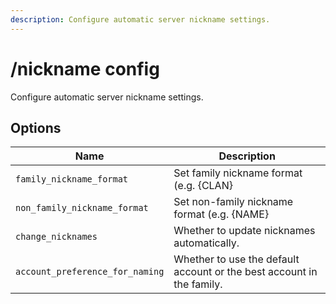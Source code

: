 ```yaml
---
description: Configure automatic server nickname settings.
---
```


# /nickname config

Configure automatic server nickname settings.

## Options

| Name | Description |
|------|-------------|
| `family_nickname_format` | Set family nickname format (e.g. {CLAN} | {ALIAS} | {TH} | {ROLE} | {NAME}) |
| `non_family_nickname_format` | Set non-family nickname format (e.g. {NAME} | {TH}) |
| `change_nicknames` | Whether to update nicknames automatically. |
| `account_preference_for_naming` | Whether to use the default account or the best account in the family. |


